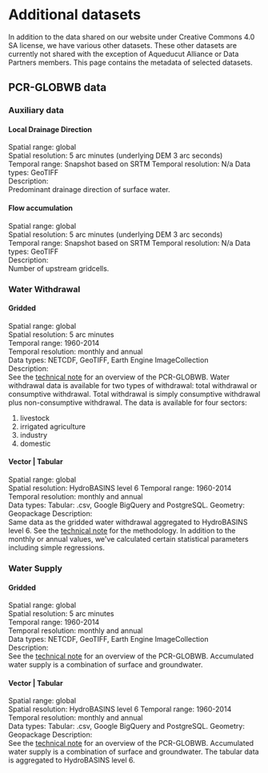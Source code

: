 # Additional datasets

In addition to the data shared on our website under Creative Commons 4.0 SA license, we have various other datasets. 
These other datasets are currently not shared with the exception of Aqueducut Alliance or Data Partners members. This page contains the metadata of selected datasets. 

## PCR-GLOBWB data

### Auxiliary data

#### Local Drainage Direction
Spatial range: global  
Spatial resolution: 5 arc minutes (underlying DEM 3 arc seconds)  
Temporal range: Snapshot based on SRTM
Temporal resolution: N/a
Data types: GeoTIFF  
Description:  
Predominant drainage direction of surface water. 

#### Flow accumulation
Spatial range: global  
Spatial resolution: 5 arc minutes (underlying DEM 3 arc seconds)  
Temporal range: Snapshot based on SRTM
Temporal resolution: N/a
Data types: GeoTIFF  
Description:  
Number of upstream gridcells. 

### Water Withdrawal

#### Gridded
Spatial range: global  
Spatial resolution: 5 arc minutes  
Temporal range: 1960-2014  
Temporal resolution: monthly and annual  
Data types: NETCDF, GeoTIFF, Earth Engine ImageCollection  
Description:  
See the [technical note](https://www.wri.org/publication/aqueduct-30) for an overview of the PCR-GLOBWB. Water withdrawal data is available for two types of withdrawal: total withdrawal or consumptive withdrawal. Total withdrawal is simply consumptive withdrawal plus non-consumptive withdrawal. The data is available for four sectors:  
1. livestock
1. irrigated agriculture
1. industry
1. domestic

#### Vector | Tabular
Spatial range: global  
Spatial resolution: HydroBASINS level 6 
Temporal range: 1960-2014  
Temporal resolution: monthly and annual  
Data types: Tabular: .csv, Google BigQuery and PostgreSQL. Geometry: Geopackage
Description:  
Same data as the gridded water withdrawal aggregated to HydroBASINS level 6. See the [technical note](https://www.wri.org/publication/aqueduct-30) for the methodology. In addition to the monthly or annual values, we've calculated certain statistical parameters including simple regressions.


### Water Supply

#### Gridded
Spatial range: global  
Spatial resolution: 5 arc minutes  
Temporal range: 1960-2014    
Temporal resolution: monthly and annual  
Data types: NETCDF, GeoTIFF, Earth Engine ImageCollection   
Description:  
See the [technical note](https://www.wri.org/publication/aqueduct-30) for an overview of the PCR-GLOBWB. Accumulated water supply is a combination of surface and groundwater. 

#### Vector | Tabular

Spatial range: global  
Spatial resolution: HydroBASINS level 6 
Temporal range: 1960-2014  
Temporal resolution: monthly and annual  
Data types: Tabular: .csv, Google BigQuery and PostgreSQL. Geometry: Geopackage
Description:  
See the [technical note](https://www.wri.org/publication/aqueduct-30) for an overview of the PCR-GLOBWB. Accumulated water supply is a combination of surface and groundwater. The tabular data is aggregated to HydroBASINS level 6.

